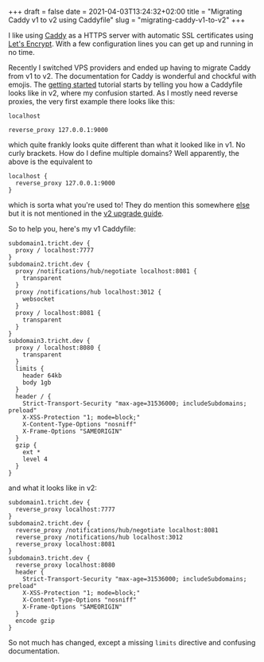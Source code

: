 +++ 
draft = false
date = 2021-04-03T13:24:32+02:00
title = "Migrating Caddy v1 to v2 using Caddyfile"
slug = "migrating-caddy-v1-to-v2" 
+++

I like using [Caddy](https://caddyserver.com/) as a HTTPS server with automatic SSL certificates using [Let's Encrypt](https://letsencrypt.org/).
With a few configuration lines you can get up and running in no time.

Recently I switched VPS providers and ended up having to migrate Caddy from v1 to v2. The documentation for Caddy is wonderful and chockful with emojis. The [getting started](https://caddyserver.com/docs/getting-started#your-first-caddyfile) tutorial starts by telling you how a Caddyfile looks like in v2, where my confusion started. As I mostly need reverse proxies, the very first example there looks like this:

```
localhost

reverse_proxy 127.0.0.1:9000
```

which quite frankly looks quite different than what it looked like in v1. No curly brackets. How do I define multiple domains? Well apparently, the above is the equivalent to 

```
localhost {
  reverse_proxy 127.0.0.1:9000
}
```

which is sorta what you're used to! They do mention this somewhere [else](https://caddyserver.com/docs/caddyfile-tutorial#multiple-sites) but it is not mentioned in the [v2 upgrade guide](https://caddyserver.com/docs/v2-upgrade).

So to help you, here's my v1 Caddyfile:

```
subdomain1.tricht.dev {
  proxy / localhost:7777
}
subdomain2.tricht.dev {
  proxy /notifications/hub/negotiate localhost:8081 {
    transparent
  }
  proxy /notifications/hub localhost:3012 {
    websocket
  }
  proxy / localhost:8081 {
    transparent
  }
}
subdomain3.tricht.dev {
  proxy / localhost:8080 {
    transparent
  }
  limits {
    header 64kb
    body 1gb
  }
  header / {
    Strict-Transport-Security "max-age=31536000; includeSubdomains; preload"
    X-XSS-Protection "1; mode=block;"
    X-Content-Type-Options "nosniff"
    X-Frame-Options "SAMEORIGIN"
  }
  gzip {
    ext *
    level 4
  }
}
```

and what it looks like in v2:

```
subdomain1.tricht.dev {
  reverse_proxy localhost:7777
}
subdomain2.tricht.dev {
  reverse_proxy /notifications/hub/negotiate localhost:8081
  reverse_proxy /notifications/hub localhost:3012
  reverse_proxy localhost:8081
}
subdomain3.tricht.dev {
  reverse_proxy localhost:8080
  header {
    Strict-Transport-Security "max-age=31536000; includeSubdomains; preload"
    X-XSS-Protection "1; mode=block;"
    X-Content-Type-Options "nosniff"
    X-Frame-Options "SAMEORIGIN"
  }
  encode gzip
}
```

So not much has changed, except a missing `limits` directive and confusing documentation.
